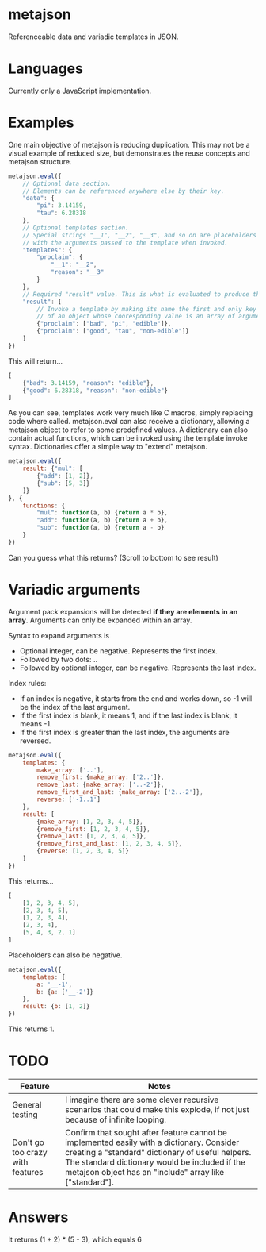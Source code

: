 # metajson
Referenceable data and variadic templates in JSON.

# Languages
Currently only a JavaScript implementation.

# Examples

One main objective of metajson is reducing duplication. This may not be a visual example of reduced size, but demonstrates the reuse concepts and metajson structure.

~~~JavaScript
metajson.eval({
	// Optional data section.
	// Elements can be referenced anywhere else by their key.
	"data": {
		"pi": 3.14159,
		"tau": 6.28318
	},
	// Optional templates section.
	// Special strings "__1", "__2", "__3", and so on are placeholders and will be replaced
	// with the arguments passed to the template when invoked.
	"templates": {
		"proclaim": {
			"__1": "__2",
			"reason": "__3"
		}
	},
	// Required "result" value. This is what is evaluated to produce the result.
	"result": [
		// Invoke a template by making its name the first and only key
		// of an object whose cooresponding value is an array of arguments
		{"proclaim": ["bad", "pi", "edible"]},
		{"proclaim": ["good", "tau", "non-edible"]}
	]
})
~~~

This will return...

~~~JavaScript
[
	{"bad": 3.14159, "reason": "edible"},
	{"good": 6.28318, "reason": "non-edible"}
]
~~~

As you can see, templates work very much like C macros, simply replacing code where called. metajson.eval can also receive a dictionary, allowing a metajson object to refer to some predefined values. A dictionary can also contain actual functions, which can be invoked using the template invoke syntax. Dictionaries offer a simple way to "extend" metajson.

~~~JavaScript
metajson.eval({
	result: {"mul": [
		{"add": [1, 2]},
		{"sub": [5, 3]}
	]}
}, {
	functions: {
		"mul": function(a, b) {return a * b},
		"add": function(a, b) {return a + b},
		"sub": function(a, b) {return a - b}
	}
})
~~~

Can you guess what this returns? (Scroll to bottom to see result)

# Variadic arguments

Argument pack expansions will be detected **if they are elements in an array**. Arguments can only be expanded within an array.

Syntax to expand arguments is
- Optional integer, can be negative. Represents the first index.
- Followed by two dots: ..
- Followed by optional integer, can be negative. Represents the last index.

Index rules:
- If an index is negative, it starts from the end and works down, so -1 will be the index of the last argument.
- If the first index is blank, it means 1, and if the last index is blank, it means -1.
- If the first index is greater than the last index, the arguments are reversed.

~~~JavaScript
metajson.eval({
	templates: {
		make_array: ['..'],
		remove_first: {make_array: ['2..']},
		remove_last: {make_array: ['..-2']},
		remove_first_and_last: {make_array: ['2..-2']},
		reverse: ['-1..1']
	},
	result: [
		{make_array: [1, 2, 3, 4, 5]},
		{remove_first: [1, 2, 3, 4, 5]},
		{remove_last: [1, 2, 3, 4, 5]},
		{remove_first_and_last: [1, 2, 3, 4, 5]},
		{reverse: [1, 2, 3, 4, 5]}
	]
})
~~~

This returns...

~~~JavaScript
[
	[1, 2, 3, 4, 5],
	[2, 3, 4, 5],
	[1, 2, 3, 4],
	[2, 3, 4],
	[5, 4, 3, 2, 1]
]
~~~

Placeholders can also be negative.

~~~JavaScript
metajson.eval({
	templates: {
		a: '__-1',
		b: {a: ['__-2']}
	},
	result: {b: [1, 2]}
})
~~~

This returns 1.

# TODO
Feature | Notes
------------- | -------------
General testing | I imagine there are some clever recursive scenarios that could make this explode, if not just because of infinite looping.
Don't go too crazy with features | Confirm that sought after feature cannot be implemented easily with a dictionary. Consider creating a "standard" dictionary of useful helpers. The standard dictionary would be included if the metajson object has an "include" array like ["standard"].

# Answers
It returns (1 + 2) * (5 - 3), which equals 6
